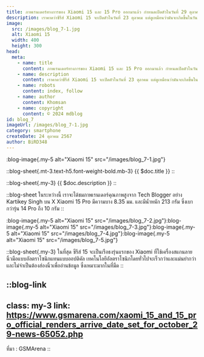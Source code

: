 ```yaml
---
title: ภาพเรนเดอร์ทางการของ Xiaomi 15 และ 15 Pro ออกมาแล้ว กำหนดเปิดตัวในวันที่ 29 ตุลาคม
description: เราคาดว่าซีรีส์ Xiaomi 15 จะเปิดตัวในวันที่ 23 ตุลาคม แต่ดูเหมือนว่ามันจะเกิดขึ้นในวันที่ 29 ตุลาคม เวลา 19.00 น. ตามเวลาประเทศจีน โดยวันที่ดังกล่าวได้รับการยืนยันบน Weibo โดย Lu Weibing ซีอีโอของบริษัท
image:
  src: /images/blog_7-1.jpg
  alt: Xiaomi 15
  width: 400
  height: 300
head:
  meta:
    - name: title
      content: ภาพเรนเดอร์ทางการของ Xiaomi 15 และ 15 Pro ออกมาแล้ว กำหนดเปิดตัวในวันที่ 29 ตุลาคม
    - name: description
      content: เราคาดว่าซีรีส์ Xiaomi 15 จะเปิดตัวในวันที่ 23 ตุลาคม แต่ดูเหมือนว่ามันจะเกิดขึ้นในวันที่ 29 ตุลาคม เวลา 19.00 น. ตามเวลาประเทศจีน โดยวันที่ดังกล่าวได้รับการยืนยันบน Weibo โดย Lu Weibing ซีอีโอของบริษัท
    - name: robots
      content: index, follow
    - name: author
      content: Khomsan
    - name: copyright
      content: © 2024 mdblog
id: blog_7
imageUrl: /images/blog_7-1.jpg
category: smartphone
createDate: 24 ตุลาคม 2567
author: BiRD348
---
```


:blog-image{.my-5 alt="Xiaomi 15" src="/images/blog_7-1.jpg"}

::blog-sheet{.mt-3.text-h5.font-weight-bold.mb-3}
{{ $doc.title }}
::

::blog-sheet{.my-3}
{{ $doc.description }}
::

::blog-sheet
ในระหว่างนี้ เราจะได้ชมภาพเรนเดอร์คุณภาพสูงจาก Tech Blogger อย่าง Kartikey Singh บน X Xiaomi 15 Pro มีความบาง 8.35 มม. และมีน้ำหนัก 213 กรัม ซึ่งเบากว่ารุ่น 14 Pro ถึง 10 กรัม
::

:blog-image{.my-5 alt="Xiaomi 15" src="/images/blog_7-2.jpg"}\:blog-image{.my-5 alt="Xiaomi 15" src="/images/blog\_7-3.jpg"}\:blog-image{.my-5 alt="Xiaomi 15" src="/images/blog\_7-4.jpg"}\:blog-image{.my-5 alt="Xiaomi 15" src="/images/blog\_7-5.jpg"}

::blog-sheet{.my-3}
ในที่สุด ซีรีส์ 15 จะเป็นเรือธงรุ่นแรกของ Xiaomi ที่ใช้เครื่องสแกนลายนิ้วมือแบบอัลตราโซนิกแทนแบบออปติคัล เทคโนโลยีอัลตราโซนิกโดยทั่วไปจะเร็วกว่าและแม่นยำกว่า และไม่จำเป็นต้องส่องนิ้วเพื่ออ่านข้อมูล ซึ่งเหมาะมากในที่มืด
::

::blog-link
---
class: my-3
link: https://www.gsmarena.com/xaomi_15_and_15_pro_official_renders_arrive_date_set_for_october_29-news-65052.php
---
ที่มา : GSMArena
::
